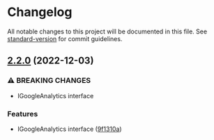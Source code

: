 # Changelog

All notable changes to this project will be documented in this file. See [standard-version](https://github.com/conventional-changelog/standard-version) for commit guidelines.

## [2.2.0](https://github.com/ckan/ckanext-googleanalytics/compare/v2.1.1...v2.2.0) (2022-12-03)


### ⚠ BREAKING CHANGES

* IGoogleAnalytics interface

### Features

* IGoogleAnalytics interface ([9f1310a](https://github.com/ckan/ckanext-googleanalytics/commit/9f1310af20b9dd0bf8eab43021bda89a0a2f7705))
